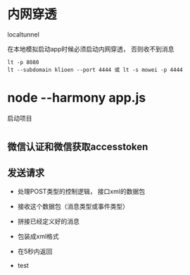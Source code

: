 # 内网穿透
localtunnel

在本地模拟启动app时候必须启动内网穿透， 否则收不到消息
```
lt -p 8080  
lt --subdomain klioen --port 4444 或 lt -s mowei -p 4444  
```

# node --harmony app.js
启动项目


# 
## 微信认证和微信获取accesstoken

## 发送请求

- 处理POST类型的控制逻辑， 接口xml的数据包
- 接收这个数据包（消息类型或事件类型）
- 拼接已经定义好的消息
- 包装成xml格式
- 在5秒内返回

- test
